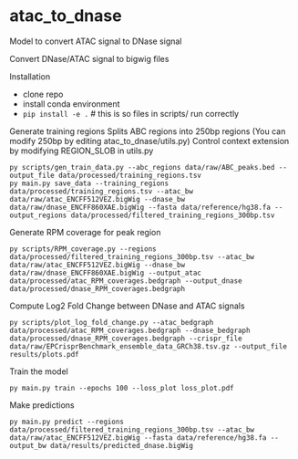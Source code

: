 # atac_to_dnase

Model to convert ATAC signal to DNase signal

Convert DNase/ATAC signal to bigwig files

Installation
- clone repo
- install conda environment
- `pip install -e .`  # this is so files in scripts/ run correctly

Generate training regions
Splits ABC regions into 250bp regions (You can modify 250bp by editing atac_to_dnase/utils.py)
Control context extension by modifying REGION_SLOB in utils.py
```
py scripts/gen_train_data.py --abc_regions data/raw/ABC_peaks.bed --output_file data/processed/training_regions.tsv
py main.py save_data --training_regions data/processed/training_regions.tsv --atac_bw data/raw/atac_ENCFF512VEZ.bigWig --dnase_bw data/raw/dnase_ENCFF860XAE.bigWig --fasta data/reference/hg38.fa --output_regions data/processed/filtered_training_regions_300bp.tsv
```


Generate RPM coverage for peak region
```
py scripts/RPM_coverage.py --regions data/processed/filtered_training_regions_300bp.tsv --atac_bw data/raw/atac_ENCFF512VEZ.bigWig --dnase_bw data/raw/dnase_ENCFF860XAE.bigWig --output_atac data/processed/atac_RPM_coverages.bedgraph --output_dnase data/processed/dnase_RPM_coverages.bedgraph
```

Compute Log2 Fold Change between DNase and ATAC signals
```
py scripts/plot_log_fold_change.py --atac_bedgraph data/processed/atac_RPM_coverages.bedgraph --dnase_bedgraph data/processed/dnase_RPM_coverages.bedgraph --crispr_file data/raw/EPCrisprBenchmark_ensemble_data_GRCh38.tsv.gz --output_file results/plots.pdf
```


Train the model
```
py main.py train --epochs 100 --loss_plot loss_plot.pdf
```

Make predictions
```
py main.py predict --regions data/processed/filtered_training_regions_300bp.tsv --atac_bw data/raw/atac_ENCFF512VEZ.bigWig --fasta data/reference/hg38.fa --output_bw data/results/predicted_dnase.bigWig
```

